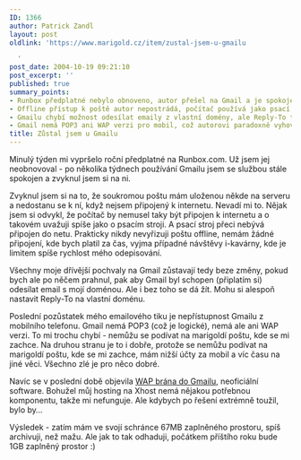 ```yaml
---
ID: 1366
author: Patrick Zandl
layout: post
oldlink: 'https://www.marigold.cz/item/zustal-jsem-u-gmailu

  '
post_date: 2004-10-19 09:21:10
post_excerpt: ''
published: true
summary_points:
- Runbox předplatné nebylo obnoveno, autor přešel na Gmail a je spokojen.
- Offline přístup k poště autor nepostrádá, počítač používá jako psací stroj.
- Gmailu chybí možnost odesílat emaily z vlastní domény, ale Reply-To to řeší.
- Gmail nemá POP3 ani WAP verzi pro mobil, což autorovi paradoxně vyhovuje.
title: Zůstal jsem u Gmailu
---
```


<p>
Minulý týden mi vypršelo roční předplatné na Runbox.com. Už jsem jej neobnovoval - po několika týdnech používání Gmailu jsem se službou stále spokojen a zvyknul jsem si na ni. </p>

<p>
Zvyknul jsem si na to, že soukromou poštu mám uloženou někde na serveru a nedostanu se k ní, když nejsem připojený k internetu. Nevadí mi to. Nějak jsem si odvykl, že počítač by nemusel taky být připojen k internetu a o takovém uvažuji spíše jako o psacím stroji. A psací stroj přeci nebývá připojen do netu. Prakticky nikdy nevyřizuji poštu offline, nemám žádné připojení, kde bych platil za čas, vyjma případné návštěvy i-kavárny, kde je limitem spíše rychlost mého odepisování. </p>

<p>
Všechny moje dřívější pochvaly na Gmail zůstavají tedy beze změny, pokud bych ale po něčem prahnul, pak aby Gmail byl schopen (připlatím si) odesílat email s mojí doménou. Ale i bez toho se dá žít. Mohu si alespoň nastavit Reply-To na vlastní doménu. </p>

<p>
Poslední pozůstatek mého emailového tiku je nepřístupnost Gmailu z mobilního telefonu. Gmail nemá POP3 (což je logické), nemá ale ani WAP verzi. To mi trochu chybí - nemůžu se podívat na marigoldí poštu, kde se mi zachce. Na druhou stranu je to i dobře, protože se nemůžu podívat na marigoldí poštu, kde se mi zachce, mám nižší účty za mobil a víc času na jiné věci. Všechno zlé je pro něco dobré. </p>

<p>
Navíc se v poslední době objevila <a href="http://sourceforge.net/projects/gmail-mobile/">WAP brána do Gmailu</a>, neoficiální software. Bohužel můj hosting na Xhost nemá nějakou potřebnou komponentu, takže mi nefunguje. Ale kdybych po řešení extrémně toužil, bylo by&#8230; </p>

<p>
Výsledek - zatím mám ve svojí schránce 67MB zaplněného prostoru, spíš archivuji, než mažu. Ale jak to tak odhaduji, počátkem příštího roku bude 1GB zaplněný prostor :)
</p>